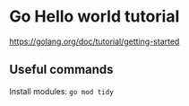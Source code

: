 # Go Hello world tutorial
https://golang.org/doc/tutorial/getting-started

## Useful commands 

Install modules: `go mod tidy`